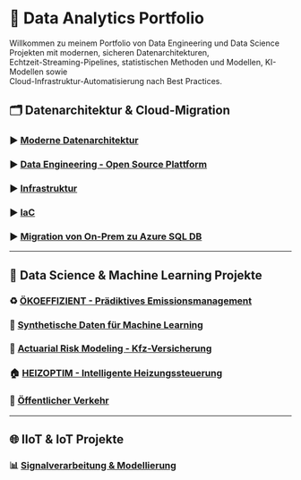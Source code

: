 # 💼 Data Analytics Portfolio

Willkommen zu meinem Portfolio von Data Engineering und Data Science Projekten mit modernen, sicheren Datenarchitekturen,  
Echtzeit-Streaming-Pipelines, statistischen Methoden und Modellen, KI-Modellen sowie  
Cloud-Infrastruktur-Automatisierung nach Best Practices.


##  🗂️ Datenarchitektur & Cloud-Migration   
### ▶️ [Moderne Datenarchitektur](./projects-Data-Analytics/project-1-Data-architecture/)   
### ▶️ [Data Engineering - Open Source Plattform](./projects-Data-Analytics/project-2-Data-Engineering/)   
### ▶️ [Infrastruktur](./projects-Data-Analytics/project-3-Infrastruktur/)   
### ▶️ [IaC](./projects-Data-Analytics/terraform/)      
### ▶️ [Migration von On-Prem zu Azure SQL DB](./projects-Data-Analytics/OnPremtoAzureSQL/)   
---
## 🤖 Data Science & Machine Learning Projekte   
### ♻️ [ÖKOEFFIZIENT - Prädiktives Emissionsmanagement](./projects-Data-Analytics/project-4-ÖKOEFFIZIENT/README.md)   
### 🔬 [Synthetische Daten für Machine Learning](./projects-Data-Analytics/project-4-ÖKOEFFIZIENT/README.md)   
### 🚗 [Actuarial Risk Modeling - Kfz-Versicherung](./projects-Data-Analytics/project-4-ÖKOEFFIZIENT/README.md)   
### 🏠 [HEIZOPTIM - Intelligente Heizungssteuerung](./projects-Data-Analytics/project-4-ÖKOEFFIZIENT/README.md)   
### 🚌 [Öffentlicher Verkehr](./projects-Data-Analytics/Project-5-OeffentlichenVerkehr/README.md)   
---
## 🌐 IIoT & IoT Projekte 
### 📊 [Signalverarbeitung & Modellierung](./projects-Data-Analytics/project-IIOT/README.md/)   